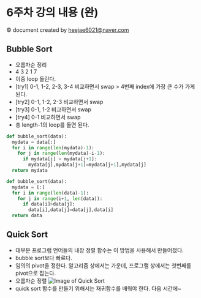 # 6주차 강의 내용 (완)
&copy; document created by heejae6021@naver.com

## Bubble Sort

- 오름차순 정리
- 4 3 2 1 7
- 이중 loop 돌린다.
- [try1] 0-1, 1-2, 2-3, 3-4 비교하면서 swap > 4번째 index에 가장 큰 수가 가게 된다.
- [try2] 0-1, 1-2, 2-3 비교하면서 swap
- [try3] 0-1, 1-2 비교하면서 swap
- [try4] 0-1 비교하면서 swap
- 총 length-1의 loop를 돌면 된다.
```python
def bubble_sort(data):
  mydata = data[:]
  for i in range(len(mydata)-1):
    for j in range(len(mydata)-i-1):
      if mydata[j] > mydata[j+1]:
        mydata[j],mydata[j+1]=mydata[j+1],mydata[j]
  return mydata
```
```python
def bubble_sort(data):
  mydata = [:]
  for i in range(len(data)-1):
    for j in range(i+1, len(data)):
      if data[i]>data[j]:
        data[i],data[j]=data[j],data[i]
  return data
```

## Quick Sort

- 대부분 프로그램 언어들의 내장 정렬 함수는 이 방법을 사용해서 만들어졌다.
- bubble sort보다 빠르다.
- 임의의 pivot을 정한다. 알고리즘 상에서는 가운데, 프로그램 상에서는 첫번째를 pivot으로 잡는다.
- 오름차순 정렬
![Image of Quick Sort](https://github.com/heejae6021/OOP/blob/master/images/quicksort.jpg)
- quick sort 함수를 만들기 위해서는 재귀함수를 배워야 한다. 다음 시간에~

